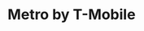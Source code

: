---
title: "Metro by T-Mobile"
url: /baltimore/metro-by-t-mobile-north-howard-street/
shop: mobile phone
---